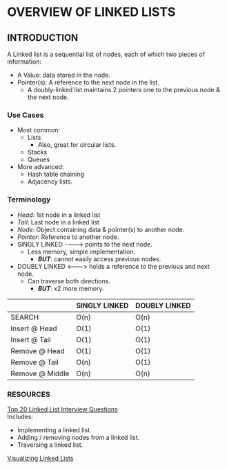 # OVERVIEW OF LINKED LISTS
## INTRODUCTION
A Linked list is a sequential list of nodes, each of which two pieces of information:  
- A Value: data stored in the node.
- Pointer(s): A reference to the next node in the list.
  - A doubly-linked list maintains 2 pointers one to the previous node & the next node.

### Use Cases
- Most common:
  - Lists
    - Also, great for circular lists.
  - Stacks
  - Queues
- More advanced: 
  - Hash table chaining
  - Adjacency lists.

### Terminology
* _Head_: 1st node in a linked list
* _Tail_: Last node in a linked list
* _Node_: Object containing data & pointer(s) to another node.
* _Pointer_: Reference to another node.
* SINGLY LINKED ----> points to the next node. 
  * Less memory, simple implementation.
    * ***BUT***: cannot easily access previous nodes.
* DOUBLY LINKED <---> holds a reference to the previous and next node. 
  * Can traverse both directions.
    * ***BUT***: x2 more memory.


|               | SINGLY LINKED | DOUBLY LINKED |
|---------------|---------------|---------------|
|SEARCH         |      O(n)     |     O(n)      |
| Insert @ Head |       O(1)    |      O(1)     |
| Insert @ Tail |      O(1)    |      O(1)      |
| Remove @ Head |       O(1)    |      O(1)      |
| Remove @ Tail |       O(n)    |     O(1)      |
| Remove @ Middle|      O(n)    |      O(n)      |

### RESOURCES
[Top 20 Linked List Interview Questions](https://www.geeksforgeeks.org/top-20-linked-list-interview-question/)  
Includes:
- Implementing a linked list.
- Adding / removing nodes from a linked list.
- Traversing a linked list.

[Visualizing Linked Lists](https://visualgo.net/bn/list?slide=1)